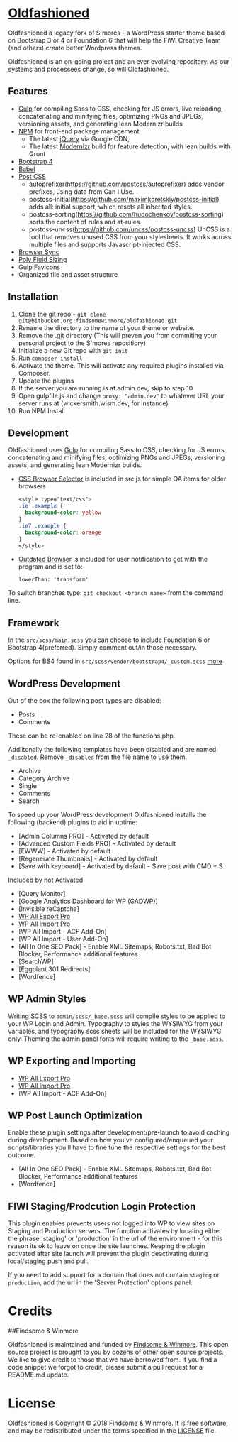# [Oldfashioned](https://bitbucket.org/findsomewinmore/oldfashioned/overview)

Oldfashioned a legacy fork of S'mores - a WordPress starter theme based on Bootstrap 3 or 4 or Foundation 6 that will help the FiWi Creative Team (and others) create better Wordpress themes.

Oldfashioned is an on-going project and an ever evolving repository. As our systems and processees change, so will Oldfashioned.

## Features

* [Gulp](http://gulpjs.com) for compiling Sass to CSS, checking for JS errors, live reloading, concatenating and minifying files, optimizing PNGs and JPEGs, versioning assets, and generating lean Modernizr builds
* [NPM](http://npmjs.com/) for front-end package management
  * The latest [jQuery](http://jquery.com/) via Google CDN,
  * The latest [Modernizr](http://modernizr.com/) build for feature detection, with lean builds with Grunt
* [Bootstrap 4](https://v4-alpha.getbootstrap.com/)
* [Babel](http://babeljs.io)
* [Post CSS](https://github.com/postcss/postcss)
  * autoprefixer(https://github.com/postcss/autoprefixer) adds vendor prefixes, using data from Can I Use.
  * postcss-initial(https://github.com/maximkoretskiy/postcss-initial) adds all: initial support, which resets all inherited styles.
  * postcss-sorting(https://github.com/hudochenkov/postcss-sorting) sorts the content of rules and at-rules.
  * postcss-uncss(https://github.com/uncss/postcss-uncss) UnCSS is a tool that removes unused CSS from your stylesheets. It works across multiple files and supports Javascript-injected CSS.
* [Browser Sync](https://www.browsersync.io/)
* [Poly Fluid Sizing](https://github.com/Jakobud/poly-fluid-sizing)
* Gulp Favicons
* Organized file and asset structure

## Installation

1. Clone the git repo - `git clone git@bitbucket.org:findsomewinmore/oldfashioned.git`
2. Rename the directory to the name of your theme or website.
3. Remove the .git directory (This will preven you from commiting your personal project to the S'mores repositiory)
4. Initialize a new Git repo with `git init`
5. Run `composer install`
6. Activate the theme. This will activate any required plugins installed via Composer.
7. Update the plugins
8. If the server you are running is at admin.dev, skip to step 10
9. Open gulpfile.js and change `proxy: "admin.dev"` to whatever URL your server runs at (wickersmith.wism.dev, for instance)
10. Run NPM Install

## Development

Oldfashioned uses [Gulp](http://gulpjs.com/) for compiling Sass to CSS, checking for JS errors, concatenating and minifying files, optimizing PNGs and JPEGs, versioning assets, and generating lean Modernizr builds.

* [CSS Browser Selector](http://rafael.adm.br/css_browser_selector) is included in src js for simple QA items for older browsers
    ```css
    <style type="text/css">
    .ie .example {
      background-color: yellow
    }
    .ie7 .example {
      background-color: orange
    }
    </style>
    ```

* [Outdated Browser](http://outdatedbrowser.com/en) is included for user notification to get with the program and is set to:

    `lowerThan: 'transform'`

To switch branches type: `git checkout <branch name>` from the command line.

## Framework

In the `src/scss/main.scss` you can choose to include Foundation 6 or Bootstrap 4(preferred). Simply comment out/in those necessary.

Options for BS4 found in `src/scss/vendor/bootstrap4/_custom.scss` [more](https://v4-alpha.getbootstrap.com/getting-started/options/)

## WordPress Development

Out of the box the following post types are disabled:

* Posts
* Comments

These can be re-enabled on line 28 of the functions.php.

Addiitonally the following templates have been disabled and are named `_disabled`. Remove `_disabled` from the file name to use them.

* Archive
* Category Archive
* Single
* Comments
* Search

To speed up your WordPress development Oldfashioned installs the following (backend) plugins to aid in uptime:

* [Admin Columns PRO] - Activated by default
* [Advanced Custom Fields PRO] - Activated by default
* [EWWW] - Activated by default
* [Regenerate Thumbnails] - Activated by default
* [Save with keyboard]  - Activated by default - Save post with CMD + S

Included by not Activated

* [Query Monitor]
* [Google Analytics Dashboard for WP (GADWP)]
* [Invisible reCaptcha]
* [WP All Export Pro](http://www.wpallimport.com/documentation/)
* [WP All Import Pro](http://www.wpallimport.com/documentation/)
* [WP All Import - ACF Add-On]
* [WP All Import - User Add-On]
* [All In One SEO Pack] - Enable XML Sitemaps, Robots.txt, Bad Bot Blocker, Performance additional features
* [SearchWP]
* [Eggplant 301 Redirects]
* [Wordfence]

## WP Admin Styles

Writing SCSS to `admin/scss/_base.scss` will compile styles to be applied to your WP Login and Admin. Typography to styles the WYSIWYG from your variables, and typography scss sheets will be included for the WYSIWYG only. Theming the admin panel fonts will require writing to the `_base.scss`.

## WP Exporting and Importing

* [WP All Export Pro](http://www.wpallimport.com/documentation/)
* [WP All Import Pro](http://www.wpallimport.com/documentation/)
* [WP All Import - ACF Add-On]

## WP Post Launch Optimization

Enable these plugin settings after development/pre-launch to avoid caching during development. Based on how you've configured/enqueued your scripts/libraries you'll have to fine tune the respective settings for the best outcome.

* [All In One SEO Pack] - Enable XML Sitemaps, Robots.txt, Bad Bot Blocker, Performance additional features
* [Wordfence]

## FIWI Staging/Prodcution Login Protection

This plugin enables prevents users not logged into WP to view sites on Staging and Production servers. The function activates by locating either the phrase 'staging' or 'production' in the url of the environment - for this reason its ok to leave on once the site launches. Keeping the plugin activated after site launch will prevent the plugin deactivating during local/staging push and pull.

If you need to add support for a domain that does not contain `staging` or `production`, add the url in the 'Server Protection' options panel.

# Credits

##Findsome & Winmore

Oldfashioned is maintained and funded by [Findsome & Winmore](http://findsomewinmore.com). This open source project is brought to you by dozens of other open source projects. We like to give credit to those that we have borrowed from. If you find a code snippet we forgot to credit, please submit a pull request for a README.md update.

# License

Oldfashioned is Copyright © 2018 Findsome & Winmore. It is free software, and may be redistributed under the terms specified in the [LICENSE](LICENSE.md) file.
